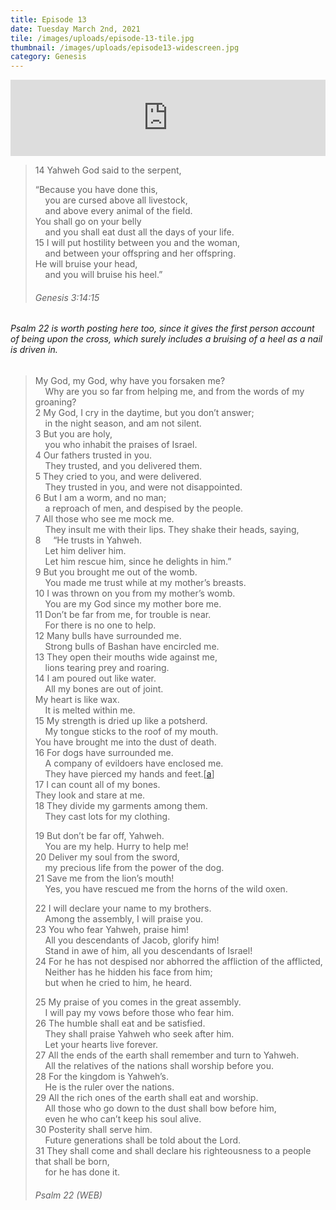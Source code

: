 ```yaml
---
title: Episode 13
date: Tuesday March 2nd, 2021
tile: /images/uploads/episode-13-tile.jpg
thumbnail: /images/uploads/episode13-widescreen.jpg
category: Genesis
---
```

<iframe title="00013 - The Promised One" height="122" width="100%" style="border: none;" scrolling="no" data-name="pb-iframe-player" src="https://www.podbean.com/media/player/d89wh-fc5851?from=pb6admin&download=1&version=1&auto=0&share=1&download=1&rtl=0&fonts=Helvetica&skin=1&pfauth=&btn-skin=107"></iframe>



> 14 Yahweh God said to the serpent,
>
> “Because you have done this,\
>     you are cursed above all livestock,\
>     and above every animal of the field.\
> You shall go on your belly\
>     and you shall eat dust all the days of your life.\
> 15 I will put hostility between you and the woman,\
>     and between your offspring and her offspring.\
> He will bruise your head,\
>     and you will bruise his heel.”
>
> ###### Genesis 3:14:15



###### Psalm 22 is worth posting here too, since it gives the first person account of being upon the cross, which surely includes a bruising of a heel as a nail is driven in.

> My God, my God, why have you forsaken me?\
>     Why are you so far from helping me, and from the words of my groaning?\
> 2 My God, I cry in the daytime, but you don’t answer;\
>     in the night season, and am not silent.\
> 3 But you are holy,\
>     you who inhabit the praises of Israel.\
> 4 Our fathers trusted in you.\
>     They trusted, and you delivered them.\
> 5 They cried to you, and were delivered.\
>     They trusted in you, and were not disappointed.\
> 6 But I am a worm, and no man;\
>     a reproach of men, and despised by the people.\
> 7 All those who see me mock me.\
>     They insult me with their lips. They shake their heads, saying,\
> 8     “He trusts in Yahweh.\
>     Let him deliver him.\
>     Let him rescue him, since he delights in him.”\
> 9 But you brought me out of the womb.\
>     You made me trust while at my mother’s breasts.\
> 10 I was thrown on you from my mother’s womb.\
>     You are my God since my mother bore me.\
> 11 Don’t be far from me, for trouble is near.\
>     For there is no one to help.\
> 12 Many bulls have surrounded me.\
>     Strong bulls of Bashan have encircled me.\
> 13 They open their mouths wide against me,\
>     lions tearing prey and roaring.\
> 14 I am poured out like water.\
>     All my bones are out of joint.\
> My heart is like wax.\
>     It is melted within me.\
> 15 My strength is dried up like a potsherd.\
>     My tongue sticks to the roof of my mouth.\
> You have brought me into the dust of death.\
> 16 For dogs have surrounded me.\
>     A company of evildoers have enclosed me.\
>     They have pierced my hands and feet.[[a](https://www.biblegateway.com/passage/?search=psalm+22&version=web#fen-WEB-14221a "See footnote a")]\
> 17 I can count all of my bones.\
> They look and stare at me.\
> 18 They divide my garments among them.\
>     They cast lots for my clothing.
>
> 19 But don’t be far off, Yahweh.\
>     You are my help. Hurry to help me!\
> 20 Deliver my soul from the sword,\
>     my precious life from the power of the dog.\
> 21 Save me from the lion’s mouth!\
>     Yes, you have rescued me from the horns of the wild oxen.
>
> 22 I will declare your name to my brothers.\
>     Among the assembly, I will praise you.\
> 23 You who fear Yahweh, praise him!\
>     All you descendants of Jacob, glorify him!\
>     Stand in awe of him, all you descendants of Israel!\
> 24 For he has not despised nor abhorred the affliction of the afflicted,\
>     Neither has he hidden his face from him;\
>     but when he cried to him, he heard.
>
> 25 My praise of you comes in the great assembly.\
>     I will pay my vows before those who fear him.\
> 26 The humble shall eat and be satisfied.\
>     They shall praise Yahweh who seek after him.\
>     Let your hearts live forever.\
> 27 All the ends of the earth shall remember and turn to Yahweh.\
>     All the relatives of the nations shall worship before you.\
> 28 For the kingdom is Yahweh’s.\
>     He is the ruler over the nations.\
> 29 All the rich ones of the earth shall eat and worship.\
>     All those who go down to the dust shall bow before him,\
>     even he who can’t keep his soul alive.\
> 30 Posterity shall serve him.\
>     Future generations shall be told about the Lord.\
> 31 They shall come and shall declare his righteousness to a people that shall be born,\
>     for he has done it.    
>
> ###### Psalm 22 (WEB)